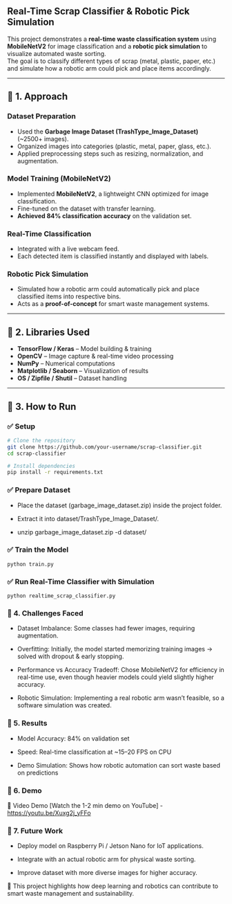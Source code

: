  ## Real-Time Scrap Classifier & Robotic Pick Simulation  

This project demonstrates a **real-time waste classification system** using **MobileNetV2** for image classification and a **robotic pick simulation** to visualize automated waste sorting.  
The goal is to classify different types of scrap (metal, plastic, paper, etc.) and simulate how a robotic arm could pick and place items accordingly.  

---

## 🔹 1. Approach  

### Dataset Preparation  
- Used the **Garbage Image Dataset (TrashType_Image_Dataset)** (~2500+ images).  
- Organized images into categories (plastic, metal, paper, glass, etc.).  
- Applied preprocessing steps such as resizing, normalization, and augmentation.  

### Model Training (MobileNetV2)  
- Implemented **MobileNetV2**, a lightweight CNN optimized for image classification.  
- Fine-tuned on the dataset with transfer learning.  
- **Achieved 84% classification accuracy** on the validation set.  

### Real-Time Classification  
- Integrated with a live webcam feed.  
- Each detected item is classified instantly and displayed with labels.  

### Robotic Pick Simulation  
- Simulated how a robotic arm could automatically pick and place classified items into respective bins.  
- Acts as a **proof-of-concept** for smart waste management systems.  

---

## 🔹 2. Libraries Used  

- **TensorFlow / Keras** – Model building & training  
- **OpenCV** – Image capture & real-time video processing  
- **NumPy** – Numerical computations  
- **Matplotlib / Seaborn** – Visualization of results  
- **OS / Zipfile / Shutil** – Dataset handling  

---

## 🔹 3. How to Run  

### ✅ Setup  
```bash
# Clone the repository
git clone https://github.com/your-username/scrap-classifier.git
cd scrap-classifier

# Install dependencies
pip install -r requirements.txt
```


### ✅ Prepare Dataset

- Place the dataset (garbage_image_dataset.zip) inside the project folder.

- Extract it into dataset/TrashType_Image_Dataset/.

- unzip garbage_image_dataset.zip -d dataset/

### ✅ Train the Model
```
python train.py
```

### ✅ Run Real-Time Classifier with Simulation
```
python realtime_scrap_classifier.py
```

### 🔹 4. Challenges Faced

- Dataset Imbalance: Some classes had fewer images, requiring augmentation.

- Overfitting: Initially, the model started memorizing training images → solved with dropout & early stopping.

- Performance vs Accuracy Tradeoff: Chose MobileNetV2 for efficiency in real-time use, even though heavier models could yield slightly higher accuracy.

- Robotic Simulation: Implementing a real robotic arm wasn’t feasible, so a software simulation was created.

### 🔹 5. Results

- Model Accuracy: 84% on validation set

- Speed: Real-time classification at ~15–20 FPS on CPU

- Demo Simulation: Shows how robotic automation can sort waste based on predictions

### 🔹 6. Demo

🎥 Video Demo [Watch the 1-2 min demo on YouTube] - https://youtu.be/Xuxg2j_yFFo
### 🔹 7. Future Work

- Deploy model on Raspberry Pi / Jetson Nano for IoT applications.

- Integrate with an actual robotic arm for physical waste sorting.

- Improve dataset with more diverse images for higher accuracy.

📌 This project highlights how deep learning and robotics can contribute to smart waste management and sustainability.
